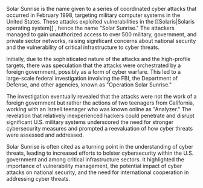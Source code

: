 Solar Sunrise is the name given to a series of coordinated cyber attacks that occurred in February 1998, targeting military computer systems in the United States. These attacks exploited vulnerabilities in the [[Solaris|Solaris operating system]] , hence the name "Solar Sunrise." The attackers managed to gain unauthorized access to over 500 military, government, and private sector networks, raising significant concerns about national security and the vulnerability of critical infrastructure to cyber threats.

Initially, due to the sophisticated nature of the attacks and the high-profile targets, there was speculation that the attacks were orchestrated by a foreign government, possibly as a form of cyber warfare. This led to a large-scale federal investigation involving the FBI, the Department of Defense, and other agencies, known as "Operation Solar Sunrise."

The investigation eventually revealed that the attacks were not the work of a foreign government but rather the actions of two teenagers from California, working with an Israeli teenager who was known online as "Analyzer." The revelation that relatively inexperienced hackers could penetrate and disrupt significant U.S. military systems underscored the need for stronger cybersecurity measures and prompted a reevaluation of how cyber threats were assessed and addressed.

Solar Sunrise is often cited as a turning point in the understanding of cyber threats, leading to increased efforts to bolster cybersecurity within the U.S. government and among critical infrastructure sectors. It highlighted the importance of vulnerability management, the potential impact of cyber attacks on national security, and the need for international cooperation in addressing cyber threats.